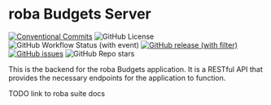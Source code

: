 # roba Budgets Server

<!-- TODO Downloads from ghcr.io -->
[![Conventional Commits](https://img.shields.io/badge/Conventional%20Commits-1.0.0-yellow.svg)](https://conventionalcommits.org)
![GitHub License](https://img.shields.io/github/license/simplyRoba/roba-budgets-server?link=https%3A%2F%2Fgithub.com%2FsimplyRoba%2Froba-budgets-server%2Fblob%2Fmain%2FLICENSE)
![GitHub Workflow Status (with event)](https://img.shields.io/github/actions/workflow/status/simplyRoba/roba-budgets-server/run-tests.yaml?link=https%3A%2F%2Fgithub.com%2FsimplyRoba%2Froba-budgets-server%2Factions%2Fworkflows%2Frun-tests.yaml%3Fquery%3Dbranch%253Amain)
[![GitHub release (with filter)](https://img.shields.io/github/v/release/simplyRoba/roba-budgets-server?link=https%3A%2F%2Fgithub.com%2FsimplyRoba%2Froba-budgets-server%2Freleases)](https://github.com/simplyRoba/roba-budgets-server/releases)
[![GitHub issues](https://img.shields.io/github/issues/simplyRoba/roba-budgets-server?link=https%3A%2F%2Fgithub.com%2FsimplyRoba%2Froba-budgets-server%2Fissues)](https://github.com/simplyRoba/roba-budgets-server/issues)
![GitHub Repo stars](https://img.shields.io/github/stars/simplyRoba/roba-budgets-server)

This is the backend for the roba Budgets application. It is a RESTful API that provides the necessary endpoints for the application to function.

TODO link to roba suite docs